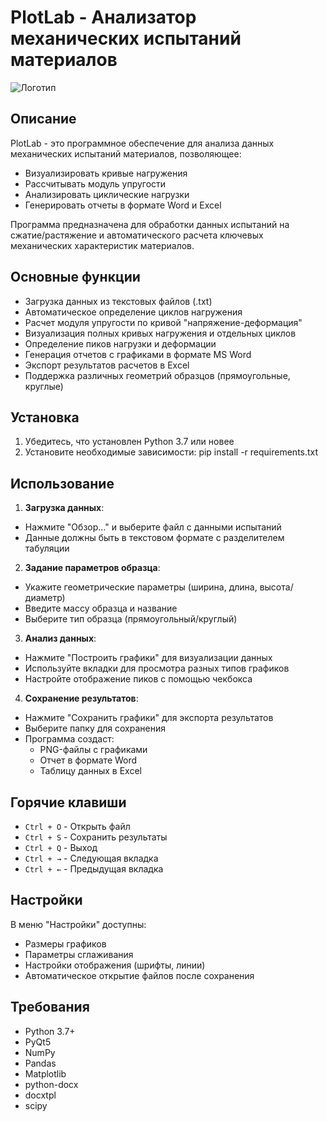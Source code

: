 # PlotLab - Анализатор механических испытаний материалов

![Логотип](Logo.png)

## Описание

PlotLab - это программное обеспечение для анализа данных механических испытаний материалов, позволяющее:
- Визуализировать кривые нагружения
- Рассчитывать модуль упругости
- Анализировать циклические нагрузки
- Генерировать отчеты в формате Word и Excel

Программа предназначена для обработки данных испытаний на сжатие/растяжение и автоматического расчета ключевых механических характеристик материалов.

## Основные функции

- Загрузка данных из текстовых файлов (.txt)
- Автоматическое определение циклов нагружения
- Расчет модуля упругости по кривой "напряжение-деформация"
- Визуализация полных кривых нагружения и отдельных циклов
- Определение пиков нагрузки и деформации
- Генерация отчетов с графиками в формате MS Word
- Экспорт результатов расчетов в Excel
- Поддержка различных геометрий образцов (прямоугольные, круглые)

## Установка

1. Убедитесь, что установлен Python 3.7 или новее
2. Установите необходимые зависимости:
pip install -r requirements.txt



## Использование

1. **Загрузка данных**:
- Нажмите "Обзор..." и выберите файл с данными испытаний
- Данные должны быть в текстовом формате с разделителем табуляции

2. **Задание параметров образца**:
- Укажите геометрические параметры (ширина, длина, высота/диаметр)
- Введите массу образца и название
- Выберите тип образца (прямоугольный/круглый)

3. **Анализ данных**:
- Нажмите "Построить графики" для визуализации данных
- Используйте вкладки для просмотра разных типов графиков
- Настройте отображение пиков с помощью чекбокса

4. **Сохранение результатов**:
- Нажмите "Сохранить графики" для экспорта результатов
- Выберите папку для сохранения
- Программа создаст:
  - PNG-файлы с графиками
  - Отчет в формате Word
  - Таблицу данных в Excel

## Горячие клавиши

- `Ctrl + O` - Открыть файл
- `Ctrl + S` - Сохранить результаты
- `Ctrl + Q` - Выход
- `Ctrl + →` - Следующая вкладка
- `Ctrl + ←` - Предыдущая вкладка

## Настройки

В меню "Настройки" доступны:
- Размеры графиков
- Параметры сглаживания
- Настройки отображения (шрифты, линии)
- Автоматическое открытие файлов после сохранения

## Требования

- Python 3.7+
- PyQt5
- NumPy
- Pandas
- Matplotlib
- python-docx
- docxtpl
- scipy
